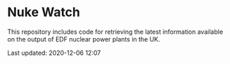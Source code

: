 # Nuke Watch

This repository includes code for retrieving the latest information available on the output of EDF nuclear power plants in the UK.

Last updated: 2020-12-06 12:07